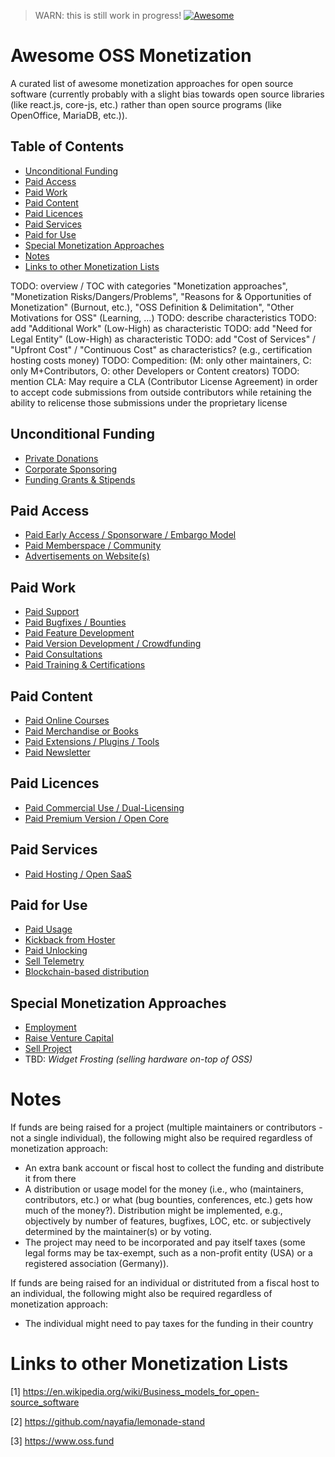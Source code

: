 > WARN: this is still work in progress!
[![Awesome](https://awesome.re/badge-flat.svg)](https://awesome.re)

# Awesome OSS Monetization
A curated list of awesome monetization approaches for open source software (currently probably with a slight bias towards open source libraries (like react.js, core-js, etc.) rather than open source programs (like OpenOffice, MariaDB, etc.)).

## Table of Contents
- [Unconditional Funding](#unconditional-funding)
- [Paid Access](#paid-access)
- [Paid Work](#paid-work)
- [Paid Content](#paid-content)
- [Paid Licences](#paid-licences)
- [Paid Services](#paid-services)
- [Paid for Use](#paid-for-use)
- [Special Monetization Approaches](#special-monetization-approaches)
- [Notes](#notes)
- [Links to other Monetization Lists](#links-to-other-monetization-lists)

TODO: overview / TOC with categories "Monetization approaches", "Monetization Risks/Dangers/Problems", "Reasons for & Opportunities of Monetization" (Burnout, etc.), "OSS Definition & Delimitation", "Other Motivations for OSS" (Learning, ...)
TODO: describe characteristics
TODO: add "Additional Work" (Low-High) as characteristic
TODO: add "Need for Legal Entity" (Low-High) as characteristic
TODO: add "Cost of Services" / "Upfront Cost" / "Continuous Cost" as characteristics? (e.g., certification hosting costs money)
TODO: Compedition: (M: only other maintainers, C: only M+Contributors, O: other Developers or Content creators)
TODO: mention CLA: May require a CLA (Contributor License Agreement) in order to accept code submissions from outside contributors while retaining the ability to relicense those submissions under the proprietary license

## Unconditional Funding
* [Private Donations](./approaches/private-donations.md)
* [Corporate Sponsoring](./approaches/corporate-sponsoring.md)
* [Funding Grants & Stipends](./approaches/grants-and-stipends.md)

## Paid Access
* [Paid Early Access / Sponsorware / Embargo Model](./approaches/early-access.md)
* [Paid Memberspace / Community](./approaches/memberspace.md)
* [Advertisements on Website(s)](./approaches/advertisements.md)

## Paid Work
* [Paid Support](./approaches/paid-support.md)
* [Paid Bugfixes / Bounties](./approaches/paid-bugfixes.md)
* [Paid Feature Development](./approaches/paid-features.md)
* [Paid Version Development / Crowdfunding](./approaches/paid-versions.md)
* [Paid Consultations](./approaches/paid-consultations.md)
* [Paid Training & Certifications](./approaches/paid-certifications.md)

## Paid Content
* [Paid Online Courses](./approaches/paid-courses.md)
* [Paid Merchandise or Books](./approaches/paid-merchandise.md)
* [Paid Extensions / Plugins / Tools](./approaches/paid-tools.md)
* [Paid Newsletter](./approaches/paid-newsletter.md)

## Paid Licences
* [Paid Commercial Use / Dual-Licensing](./approaches/dual-licensing.md)
* [Paid Premium Version / Open Core](./approaches/open-core.md)

## Paid Services
* [Paid Hosting / Open SaaS](./approaches/paid-hosting.md)

## Paid for Use
* [Paid Usage](./approaches/paid-usage.md)
* [Kickback from Hoster](./approaches/kickback.md)
* [Paid Unlocking](./approaches/paid-unlocking.md)
* [Sell Telemetry](./approaches/telemetry.md)
* [Blockchain-based distribution](./approaches/blockchain-distribution.md)

## Special Monetization Approaches
* [Employment](./approaches/employement.md)
* [Raise Venture Capital](./approaches/raise-venture-capital.md)
* [Sell Project](./approaches/acquisition.md)
* TBD: _Widget Frosting (selling hardware on-top of OSS)_

# Notes
If funds are being raised for a project (multiple maintainers or contributors - not a single individual), the following might also be required regardless of monetization approach:
* An extra bank account or fiscal host to collect the funding and distribute it from there
* A distribution or usage model for the money (i.e., who (maintainers, contributors, etc.) or what (bug bounties, conferences, etc.) gets how much of the money?). Distribution might be implemented, e.g., objectively by number of features, bugfixes, LOC, etc. or subjectively determined by the maintainer(s) or by voting.
* The project may need to be incorporated and pay itself taxes (some legal forms may be tax-exempt, such as a non-profit entity (USA) or a registered association (Germany)).

If funds are being raised for an individual or distrituted from a fiscal host to an individual, the following might also be required regardless of monetization approach:
* The individual might need to pay taxes for the funding in their country

# Links to other Monetization Lists
[1] https://en.wikipedia.org/wiki/Business_models_for_open-source_software

[2] https://github.com/nayafia/lemonade-stand 

[3] https://www.oss.fund